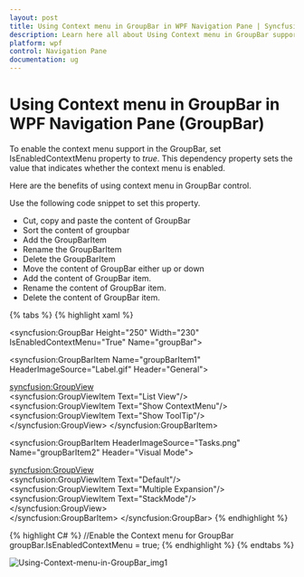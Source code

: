 ```yaml
---
layout: post
title: Using Context menu in GroupBar in WPF Navigation Pane | Syncfusion
description: Learn here all about Using Context menu in GroupBar support in Syncfusion WPF Navigation Pane (GroupBar) control and more.
platform: wpf
control: Navigation Pane
documentation: ug
---
```


# Using Context menu in GroupBar in WPF Navigation Pane (GroupBar)

To enable the context menu support in the GroupBar, set IsEnabledContextMenu property to _true_. This dependency property sets the value that indicates whether the context menu is enabled. 

Here are the benefits of using context menu in GroupBar control.

Use the following code snippet to set this property.

* Cut, copy and paste the content of GroupBar
* Sort the content of groupbar
* Add the GroupBarItem
* Rename the GroupBarItem
* Delete the GroupBarItem
* Move the content of GroupBar either up or down
* Add the content of GroupBar item.
* Rename the content of GroupBar item.
* Delete the content of GroupBar item.



{% tabs %}
{% highlight xaml %}
<!-- Adding GroupBar that has context menu -->
<syncfusion:GroupBar Height="250" Width="230" IsEnabledContextMenu="True" Name="groupBar"> 
 <!-- Adding GroupBarItem -->  
 <syncfusion:GroupBarItem Name="groupBarItem1" HeaderImageSource="Label.gif" Header="General">
 <!-- Adding content for GroupBar item using GroupView --> 
 <syncfusion:GroupView>  
 <syncfusion:GroupViewItem Text="List View"/>    
 <syncfusion:GroupViewItem Text="Show ContextMenu"/> 
 <syncfusion:GroupViewItem Text="Show ToolTip"/> 
 </syncfusion:GroupView> 
 </syncfusion:GroupBarItem>
 <!-- Adding GroupBarItem --> 
 <syncfusion:GroupBarItem HeaderImageSource="Tasks.png" Name="groupBarItem2" Header="Visual Mode">   
 <!-- Adding content for GroupBar item using GroupView -->  
 <syncfusion:GroupView>   
 <syncfusion:GroupViewItem Text="Default"/>    
 <syncfusion:GroupViewItem Text="Multiple Expansion"/>  
 <syncfusion:GroupViewItem Text="StackMode"/>   
 </syncfusion:GroupView>  
 </syncfusion:GroupBarItem>
 </syncfusion:GroupBar>
 {% endhighlight %}

{% highlight C#  %}
//Enable the Context menu for GroupBar
groupBar.IsEnabledContextMenu = true;
{% endhighlight %}
{% endtabs %}




![Using-Context-menu-in-GroupBar_img1](Using-Context-menu-in-GroupBar_images/Using-Context-menu-in-GroupBar_img1.jpeg)



